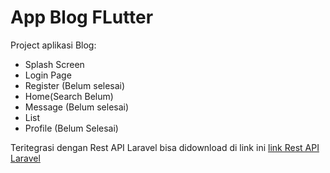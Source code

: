 # App Blog FLutter

Project aplikasi Blog:

- Splash Screen
- Login Page
- Register (Belum selesai)
- Home(Search Belum)
- Message (Belum selesai)
- List
- Profile (Belum Selesai)

Teritegrasi dengan Rest API Laravel bisa didownload di link ini
[link Rest API Laravel](https://flutter.dev/docs)
